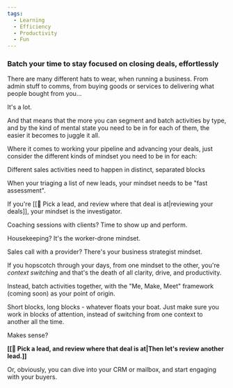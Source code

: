 ```yaml
---
tags:
  - Learning
  - Efficiency
  - Productivity
  - Fun
---
```

 
### Batch your time to stay focused on closing deals, effortlessly
There are many different hats to wear, when running a business. From admin stuff to comms, from buying goods or services to delivering what people bought from you...

It's a lot.  

And that means that the more you can segment and batch activities by type, and by the kind of mental state you need to be in for each of them, the easier it becomes to juggle it all. 

Where it comes to working your pipeline and advancing your deals, just consider the different kinds of mindset you need to be in for each:

Different sales activities need to happen in distinct, separated blocks

When your triaging a list of new leads, your mindset needs to be "fast assessment".

If you're [[🔎 Pick a lead, and review where that deal is at|reviewing your deals]], your mindset is the investigator. 

Coaching sessions with clients? Time to show up and perform. 

Housekeeping? It's the worker-drone mindset. 

Sales call with a provider? There's your business strategist mindset. 

If you hopscotch through your days, from one mindset to the other, you're _context switching_ and that's the death of all clarity, drive, and productivity. 

Instead, batch activities together, with the "Me, Make, Meet" framework (coming soon) as your point of origin. 

Short blocks, long blocks - whatever floats your boat. Just make sure you work in blocks of attention, instead of switching from one context to another all the time. 
 
Makes sense?

**[[🔎 Pick a lead, and review where that deal is at|Then let's review another lead.]]**

Or, obviously, you can dive into your CRM or mailbox, and start engaging with your buyers. 

